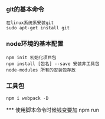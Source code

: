 ### git的基本命令
```
在linux系统系安装git
sudo apt-get install git
```
### node环境的基本配置
```
npm init 初始化项目包
npm install [包名] --save 安装非工具包
node-modules 所有的安装包存放
```
### 工具包
```
npm i webpack -D
```
*** 使用脚本命令时候钱变要加 npm run
